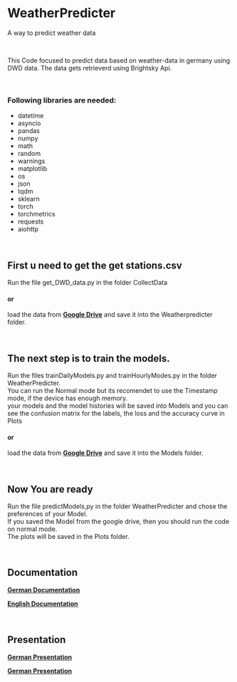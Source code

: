 # WeatherPredicter
A way to predict weather data

<br>

This Code focused to predict data based on weather-data in germany using DWD data.
The data gets retrieverd using Brightsky Api.

<br>

### Following libraries are needed:
- datetime
- asyncio
- pandas
- numpy
- math
- random
- warnings
- matplotlib
- os
- json
- tqdm
- sklearn
- torch
- torchmetrics
- requests
- aiohttp

<br>

## First u need to get the get stations.csv
Run the file get_DWD_data.py in the folder CollectData 
#### or 
load the data from **[Google Drive](https://drive.google.com/drive/folders/1a8JoFlJ9xNWByvjP25ytz66WRIDUyy0E?usp=sharing)** and save it into the Weatherpredicter folder.

<br>

## The next step is to train the models.
Run the files trainDailyModels.py and trainHourlyModes.py in the folder WeatherPredicter. <br>
You can run the Normal mode but its recomendet to use the Timestamp mode, if the device has enough memory. <br> 
your models and the model histories will be saved into Models and you can see the confusion matrix for the labels, the loss and the accuracy curve in Plots
#### or 
load the data from **[Google Drive](https://drive.google.com/drive/folders/1a8JoFlJ9xNWByvjP25ytz66WRIDUyy0E?usp=sharing)** and save it into the Models folder.

<br>

## Now You are ready
Run the file predictModels,py in the folder WeatherPredicter and chose the preferences of your Model. <br>
If you saved the Model from the google drive, then you should run the code on normal mode. <br>
The plots will be saved in the Plots folder.

<br>

## Documentation

**[German Documentation](https://drive.google.com/file/d/17Y7CCb8q_BkaXafY_krfXaMJ5eqAW4U2/view?usp=sharing)**


**[English Documentation](https://drive.google.com/file/d/19pABBdGhXleA2T1tDr-GP1gwyDyeFwrg/view?usp=sharing)**

<br>

## Presentation

**[German Presentation](https://docs.google.com/presentation/d/1Tj1JBiOdr7fzXeiFHC5kwvETWVYObkYu/edit#slide=id.p1)**


**[German Presentation](https://drive.google.com/drive/folders/1a8JoFlJ9xNWByvjP25ytz66WRIDUyy0E)** 

